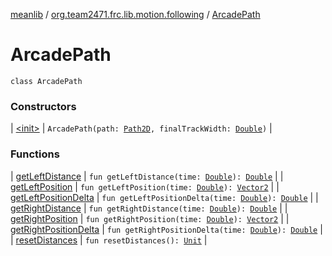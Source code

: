 [meanlib](../../index.md) / [org.team2471.frc.lib.motion.following](../index.md) / [ArcadePath](./index.md)

# ArcadePath

`class ArcadePath`

### Constructors

| [&lt;init&gt;](-init-.md) | `ArcadePath(path: `[`Path2D`](../../org.team2471.frc.lib.motion_profiling/-path2-d/index.md)`, finalTrackWidth: `[`Double`](https://kotlinlang.org/api/latest/jvm/stdlib/kotlin/-double/index.html)`)` |

### Functions

| [getLeftDistance](get-left-distance.md) | `fun getLeftDistance(time: `[`Double`](https://kotlinlang.org/api/latest/jvm/stdlib/kotlin/-double/index.html)`): `[`Double`](https://kotlinlang.org/api/latest/jvm/stdlib/kotlin/-double/index.html) |
| [getLeftPosition](get-left-position.md) | `fun getLeftPosition(time: `[`Double`](https://kotlinlang.org/api/latest/jvm/stdlib/kotlin/-double/index.html)`): `[`Vector2`](../../org.team2471.frc.lib.math/-vector2/index.md) |
| [getLeftPositionDelta](get-left-position-delta.md) | `fun getLeftPositionDelta(time: `[`Double`](https://kotlinlang.org/api/latest/jvm/stdlib/kotlin/-double/index.html)`): `[`Double`](https://kotlinlang.org/api/latest/jvm/stdlib/kotlin/-double/index.html) |
| [getRightDistance](get-right-distance.md) | `fun getRightDistance(time: `[`Double`](https://kotlinlang.org/api/latest/jvm/stdlib/kotlin/-double/index.html)`): `[`Double`](https://kotlinlang.org/api/latest/jvm/stdlib/kotlin/-double/index.html) |
| [getRightPosition](get-right-position.md) | `fun getRightPosition(time: `[`Double`](https://kotlinlang.org/api/latest/jvm/stdlib/kotlin/-double/index.html)`): `[`Vector2`](../../org.team2471.frc.lib.math/-vector2/index.md) |
| [getRightPositionDelta](get-right-position-delta.md) | `fun getRightPositionDelta(time: `[`Double`](https://kotlinlang.org/api/latest/jvm/stdlib/kotlin/-double/index.html)`): `[`Double`](https://kotlinlang.org/api/latest/jvm/stdlib/kotlin/-double/index.html) |
| [resetDistances](reset-distances.md) | `fun resetDistances(): `[`Unit`](https://kotlinlang.org/api/latest/jvm/stdlib/kotlin/-unit/index.html) |

